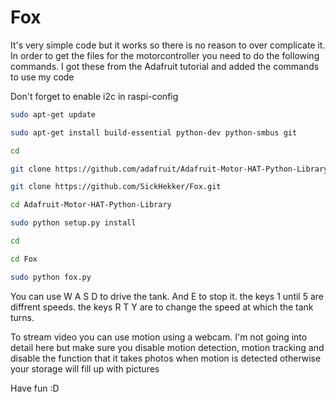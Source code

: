 # Fox

It's very simple code but it works so there is no reason to over complicate it.
In order to get the files for the motorcontroller you need to do the following commands.
I got these from the Adafruit tutorial and added the commands to use my code

Don't forget to enable i2c in raspi-config

```bash
sudo apt-get update

sudo apt-get install build-essential python-dev python-smbus git

cd

git clone https://github.com/adafruit/Adafruit-Motor-HAT-Python-Library.git

git clone https://github.com/SickHekker/Fox.git

cd Adafruit-Motor-HAT-Python-Library

sudo python setup.py install

cd

cd Fox

sudo python fox.py
```

You can use W A S D to drive the tank.
And E to stop it.
the keys 1 until 5 are diffrent speeds.
the keys R T Y are to change the speed at which the tank turns.

To stream video you can use motion using a webcam.
I'm not going into detail here but make sure you disable motion detection, motion tracking and disable the function that it takes photos when motion is detected otherwise your storage will fill up with pictures

Have fun :D

